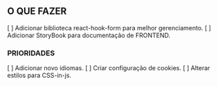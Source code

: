 ## O QUE FAZER

[ ] Adicionar biblioteca react-hook-form para melhor gerenciamento.
[ ] Adicionar StoryBook para documentação de FRONTEND.


### PRIORIDADES
[ ] Adicionar novo idiomas.
[ ] Criar configuração de cookies.
[ ] Alterar estilos para CSS-in-js.